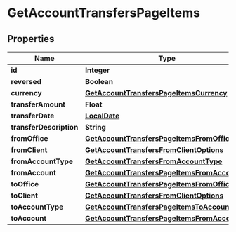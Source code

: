 
# GetAccountTransfersPageItems

## Properties
Name | Type | Description | Notes
------------ | ------------- | ------------- | -------------
**id** | **Integer** |  |  [optional]
**reversed** | **Boolean** |  |  [optional]
**currency** | [**GetAccountTransfersPageItemsCurrency**](GetAccountTransfersPageItemsCurrency.md) |  |  [optional]
**transferAmount** | **Float** |  |  [optional]
**transferDate** | [**LocalDate**](LocalDate.md) |  |  [optional]
**transferDescription** | **String** |  |  [optional]
**fromOffice** | [**GetAccountTransfersPageItemsFromOffice**](GetAccountTransfersPageItemsFromOffice.md) |  |  [optional]
**fromClient** | [**GetAccountTransfersFromClientOptions**](GetAccountTransfersFromClientOptions.md) |  |  [optional]
**fromAccountType** | [**GetAccountTransfersFromAccountType**](GetAccountTransfersFromAccountType.md) |  |  [optional]
**fromAccount** | [**GetAccountTransfersPageItemsFromAccount**](GetAccountTransfersPageItemsFromAccount.md) |  |  [optional]
**toOffice** | [**GetAccountTransfersPageItemsFromOffice**](GetAccountTransfersPageItemsFromOffice.md) |  |  [optional]
**toClient** | [**GetAccountTransfersFromClientOptions**](GetAccountTransfersFromClientOptions.md) |  |  [optional]
**toAccountType** | [**GetAccountTransfersPageItemsToAccountType**](GetAccountTransfersPageItemsToAccountType.md) |  |  [optional]
**toAccount** | [**GetAccountTransfersPageItemsFromAccount**](GetAccountTransfersPageItemsFromAccount.md) |  |  [optional]



